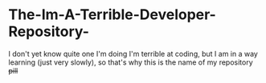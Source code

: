 # The-Im-A-Terrible-Developer-Repository-
I don't yet know quite one I'm doing I'm terrible at coding, but I am in a way learning (just very slowly), so that's why this is the name of my repository ~~pill~~
